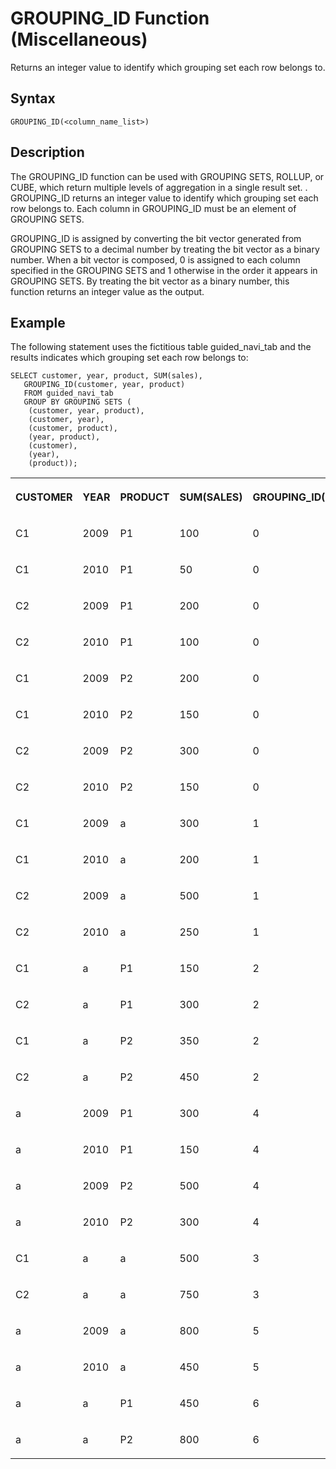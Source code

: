 <!-- loio20e21cfd75191014a5cbbea031962073 -->

# GROUPING\_ID Function \(Miscellaneous\)

Returns an integer value to identify which grouping set each row belongs to.



<a name="loio20e21cfd75191014a5cbbea031962073__sql_function_grouping_id_1sql_function_grouping_id_syntax"/>

## Syntax

```
GROUPING_ID(<column_name_list>)
```



<a name="loio20e21cfd75191014a5cbbea031962073__sql_function_grouping_id_1sql_function_grouping_id_description"/>

## Description

The GROUPING\_ID function can be used with GROUPING SETS, ROLLUP, or CUBE, which return multiple levels of aggregation in a single result set. . GROUPING\_ID returns an integer value to identify which grouping set each row belongs to. Each column in GROUPING\_ID must be an element of GROUPING SETS.

GROUPING\_ID is assigned by converting the bit vector generated from GROUPING SETS to a decimal number by treating the bit vector as a binary number. When a bit vector is composed, 0 is assigned to each column specified in the GROUPING SETS and 1 otherwise in the order it appears in GROUPING SETS. By treating the bit vector as a binary number, this function returns an integer value as the output.



<a name="loio20e21cfd75191014a5cbbea031962073__sql_function_grouping_id_1sql_function_grouping_id_examples"/>

## Example

The following statement uses the fictitious table guided\_navi\_tab and the results indicates which grouping set each row belongs to:

```
SELECT customer, year, product, SUM(sales), 
   GROUPING_ID(customer, year, product)
   FROM guided_navi_tab
   GROUP BY GROUPING SETS (
    (customer, year, product),
    (customer, year),
    (customer, product),
    (year, product),
    (customer),
    (year),
    (product));
```


<table>
<tr>
<th valign="top">

CUSTOMER

</th>
<th valign="top">

YEAR

</th>
<th valign="top">

PRODUCT

</th>
<th valign="top">

SUM\(SALES\)

</th>
<th valign="top">

GROUPING\_ID\(CUSTOMER,YEAR,PRODUCT\),

</th>
</tr>
<tr>
<td valign="top">

C1

</td>
<td valign="top">

2009

</td>
<td valign="top">

P1

</td>
<td valign="top">

100

</td>
<td valign="top">

0

</td>
</tr>
<tr>
<td valign="top">

C1

</td>
<td valign="top">

2010

</td>
<td valign="top">

P1

</td>
<td valign="top">

50

</td>
<td valign="top">

0

</td>
</tr>
<tr>
<td valign="top">

C2

</td>
<td valign="top">

2009

</td>
<td valign="top">

P1

</td>
<td valign="top">

200

</td>
<td valign="top">

0

</td>
</tr>
<tr>
<td valign="top">

C2

</td>
<td valign="top">

2010

</td>
<td valign="top">

P1

</td>
<td valign="top">

100

</td>
<td valign="top">

0

</td>
</tr>
<tr>
<td valign="top">

C1

</td>
<td valign="top">

2009

</td>
<td valign="top">

P2

</td>
<td valign="top">

200

</td>
<td valign="top">

0

</td>
</tr>
<tr>
<td valign="top">

C1

</td>
<td valign="top">

2010

</td>
<td valign="top">

P2

</td>
<td valign="top">

150

</td>
<td valign="top">

0

</td>
</tr>
<tr>
<td valign="top">

C2

</td>
<td valign="top">

2009

</td>
<td valign="top">

P2

</td>
<td valign="top">

300

</td>
<td valign="top">

0

</td>
</tr>
<tr>
<td valign="top">

C2

</td>
<td valign="top">

2010

</td>
<td valign="top">

P2

</td>
<td valign="top">

150

</td>
<td valign="top">

0

</td>
</tr>
<tr>
<td valign="top">

C1

</td>
<td valign="top">

2009

</td>
<td valign="top">

a

</td>
<td valign="top">

300

</td>
<td valign="top">

1

</td>
</tr>
<tr>
<td valign="top">

C1

</td>
<td valign="top">

2010

</td>
<td valign="top">

a

</td>
<td valign="top">

200

</td>
<td valign="top">

1

</td>
</tr>
<tr>
<td valign="top">

C2

</td>
<td valign="top">

2009

</td>
<td valign="top">

a

</td>
<td valign="top">

500

</td>
<td valign="top">

1

</td>
</tr>
<tr>
<td valign="top">

C2

</td>
<td valign="top">

2010

</td>
<td valign="top">

a

</td>
<td valign="top">

250

</td>
<td valign="top">

1

</td>
</tr>
<tr>
<td valign="top">

C1

</td>
<td valign="top">

a

</td>
<td valign="top">

P1

</td>
<td valign="top">

150

</td>
<td valign="top">

2

</td>
</tr>
<tr>
<td valign="top">

C2

</td>
<td valign="top">

a

</td>
<td valign="top">

P1

</td>
<td valign="top">

300

</td>
<td valign="top">

2

</td>
</tr>
<tr>
<td valign="top">

C1

</td>
<td valign="top">

a

</td>
<td valign="top">

P2

</td>
<td valign="top">

350

</td>
<td valign="top">

2

</td>
</tr>
<tr>
<td valign="top">

C2

</td>
<td valign="top">

a

</td>
<td valign="top">

P2

</td>
<td valign="top">

450

</td>
<td valign="top">

2

</td>
</tr>
<tr>
<td valign="top">

a

</td>
<td valign="top">

2009

</td>
<td valign="top">

P1

</td>
<td valign="top">

300

</td>
<td valign="top">

4

</td>
</tr>
<tr>
<td valign="top">

a

</td>
<td valign="top">

2010

</td>
<td valign="top">

P1

</td>
<td valign="top">

150

</td>
<td valign="top">

4

</td>
</tr>
<tr>
<td valign="top">

a

</td>
<td valign="top">

2009

</td>
<td valign="top">

P2

</td>
<td valign="top">

500

</td>
<td valign="top">

4

</td>
</tr>
<tr>
<td valign="top">

a

</td>
<td valign="top">

2010

</td>
<td valign="top">

P2

</td>
<td valign="top">

300

</td>
<td valign="top">

4

</td>
</tr>
<tr>
<td valign="top">

C1

</td>
<td valign="top">

a

</td>
<td valign="top">

a

</td>
<td valign="top">

500

</td>
<td valign="top">

3

</td>
</tr>
<tr>
<td valign="top">

C2

</td>
<td valign="top">

a

</td>
<td valign="top">

a

</td>
<td valign="top">

750

</td>
<td valign="top">

3

</td>
</tr>
<tr>
<td valign="top">

a

</td>
<td valign="top">

2009

</td>
<td valign="top">

a

</td>
<td valign="top">

800

</td>
<td valign="top">

5

</td>
</tr>
<tr>
<td valign="top">

a

</td>
<td valign="top">

2010

</td>
<td valign="top">

a

</td>
<td valign="top">

450

</td>
<td valign="top">

5

</td>
</tr>
<tr>
<td valign="top">

a

</td>
<td valign="top">

a

</td>
<td valign="top">

P1

</td>
<td valign="top">

450

</td>
<td valign="top">

6

</td>
</tr>
<tr>
<td valign="top">

a

</td>
<td valign="top">

a

</td>
<td valign="top">

P2

</td>
<td valign="top">

800

</td>
<td valign="top">

6

</td>
</tr>
</table>

